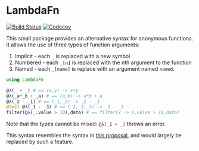 # LambdaFn

[![Build Status](https://travis-ci.org/haberdashPI/LambdaFn.jl.svg?branch=master)](https://travis-ci.org/haberdashPI/LambdaFn.jl)
[![Codecov](https://codecov.io/gh/haberdashPI/LambdaFn.jl/branch/master/graph/badge.svg)](https://codecov.io/gh/haberdashPI/LambdaFn.jl)

This small package provides an alternative syntax for anonymous functions. 
It allows the use of three types of function arguments:

1. Implicit - each `_` is replaced with a new symbol
2. Numbered - each `_[n]` is replaced with the nth argument to the function
3. Named - each `_[name]` is replace with an argument named `named`.

```julia
using LambdaFn

@λ(_ + _) # == (x,y) -> x+y
@λ(_a*_b + _a) # == (a,b) -> a*b + a
@λ(_2 - _1) # == (_1,_2) -> _2 - _1
@test @λ(_1 - _3) # == (_1,_2,_3) -> _1 - _3
filter(@λ(_.value > 10),data) # == filter(x -> x.value > 10,data)
```

Note that the types cannot be mixed: `@λ(_1 + _)` throws an error.

This syntax resembles the syntax in [this
proposal](https://github.com/JuliaLang/julia/pull/24990), and would largely
be replaced by such a feature.
